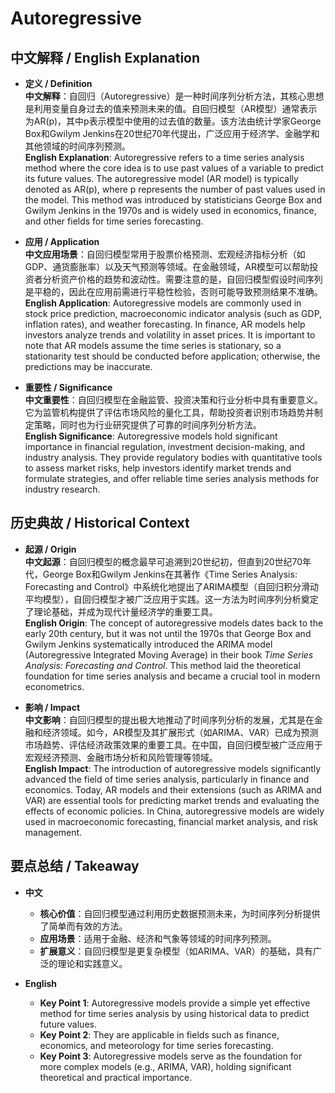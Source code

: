 # Autoregressive

## 中文解释 / English Explanation

* **定义 / Definition**  
  **中文解释**：自回归（Autoregressive）是一种时间序列分析方法，其核心思想是利用变量自身过去的值来预测未来的值。自回归模型（AR模型）通常表示为AR(p)，其中p表示模型中使用的过去值的数量。该方法由统计学家George Box和Gwilym Jenkins在20世纪70年代提出，广泛应用于经济学、金融学和其他领域的时间序列预测。  
  **English Explanation**: Autoregressive refers to a time series analysis method where the core idea is to use past values of a variable to predict its future values. The autoregressive model (AR model) is typically denoted as AR(p), where p represents the number of past values used in the model. This method was introduced by statisticians George Box and Gwilym Jenkins in the 1970s and is widely used in economics, finance, and other fields for time series forecasting.

* **应用 / Application**  
  **中文应用场景**：自回归模型常用于股票价格预测、宏观经济指标分析（如GDP、通货膨胀率）以及天气预测等领域。在金融领域，AR模型可以帮助投资者分析资产价格的趋势和波动性。需要注意的是，自回归模型假设时间序列是平稳的，因此在应用前需进行平稳性检验，否则可能导致预测结果不准确。  
  **English Application**: Autoregressive models are commonly used in stock price prediction, macroeconomic indicator analysis (such as GDP, inflation rates), and weather forecasting. In finance, AR models help investors analyze trends and volatility in asset prices. It is important to note that AR models assume the time series is stationary, so a stationarity test should be conducted before application; otherwise, the predictions may be inaccurate.

* **重要性 / Significance**  
  **中文重要性**：自回归模型在金融监管、投资决策和行业分析中具有重要意义。它为监管机构提供了评估市场风险的量化工具，帮助投资者识别市场趋势并制定策略，同时也为行业研究提供了可靠的时间序列分析方法。  
  **English Significance**: Autoregressive models hold significant importance in financial regulation, investment decision-making, and industry analysis. They provide regulatory bodies with quantitative tools to assess market risks, help investors identify market trends and formulate strategies, and offer reliable time series analysis methods for industry research.

## 历史典故 / Historical Context

* **起源 / Origin**  
  **中文起源**：自回归模型的概念最早可追溯到20世纪初，但直到20世纪70年代，George Box和Gwilym Jenkins在其著作《Time Series Analysis: Forecasting and Control》中系统化地提出了ARIMA模型（自回归积分滑动平均模型），自回归模型才被广泛应用于实践。这一方法为时间序列分析奠定了理论基础，并成为现代计量经济学的重要工具。  
  **English Origin**: The concept of autoregressive models dates back to the early 20th century, but it was not until the 1970s that George Box and Gwilym Jenkins systematically introduced the ARIMA model (Autoregressive Integrated Moving Average) in their book *Time Series Analysis: Forecasting and Control*. This method laid the theoretical foundation for time series analysis and became a crucial tool in modern econometrics.

* **影响 / Impact**  
  **中文影响**：自回归模型的提出极大地推动了时间序列分析的发展，尤其是在金融和经济领域。如今，AR模型及其扩展形式（如ARIMA、VAR）已成为预测市场趋势、评估经济政策效果的重要工具。在中国，自回归模型被广泛应用于宏观经济预测、金融市场分析和风险管理等领域。  
  **English Impact**: The introduction of autoregressive models significantly advanced the field of time series analysis, particularly in finance and economics. Today, AR models and their extensions (such as ARIMA and VAR) are essential tools for predicting market trends and evaluating the effects of economic policies. In China, autoregressive models are widely used in macroeconomic forecasting, financial market analysis, and risk management.

## 要点总结 / Takeaway

* **中文**  
  - **核心价值**：自回归模型通过利用历史数据预测未来，为时间序列分析提供了简单而有效的方法。  
  - **应用场景**：适用于金融、经济和气象等领域的时间序列预测。  
  - **扩展意义**：自回归模型是更复杂模型（如ARIMA、VAR）的基础，具有广泛的理论和实践意义。

* **English**  
  - **Key Point 1**: Autoregressive models provide a simple yet effective method for time series analysis by using historical data to predict future values.  
  - **Key Point 2**: They are applicable in fields such as finance, economics, and meteorology for time series forecasting.  
  - **Key Point 3**: Autoregressive models serve as the foundation for more complex models (e.g., ARIMA, VAR), holding significant theoretical and practical importance.